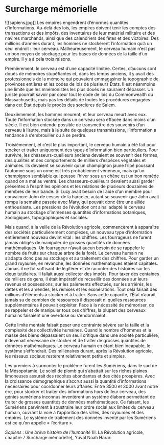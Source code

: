 # Surcharge mémorielle
![[sapiens.jpg]]
Les empires engendrent d’énormes quantités d’informations. Au-delà des lois, les empires doivent tenir les comptes des transactions et des impôts, des inventaires de leur matériel militaire et des navires marchands, ainsi que des calendriers des fêtes et des victoires. Des millions d’années durant, les hommes ne stockèrent l’information qu’à un seul endroit : leur cerveau. Malheureusement, le cerveau humain n’est pas un bon moyen de stockage pour les bases de données de la taille d’un empire. Il y a à cela trois raisons.

Premièrement, le cerveau est d’une capacité limitée. Certes, d’aucuns sont doués de mémoires stupéfiantes et, dans les temps anciens, il y avait des professionnels de la mémoire qui pouvaient emmagasiner la topographie de provinces entières et les codes de lois de plusieurs États. Il est néanmoins une limite que les mnémonistes les plus doués ne sauraient dépasser. Un juriste pourrait savoir par cœur tout le code de lois du Commonwealth du Massachusetts, mais pas les détails de toutes les procédures engagées dans cet État depuis le procès des sorcières de Salem.

Deuxièmement, les hommes meurent, et leur cerveau meurt avec eux. Toute l’information stockée dans un cerveau sera effacée dans moins d’un siècle. Il est bien entendu possible de transmettre des souvenirs d’un cerveau à l’autre, mais à la suite de quelques transmissions, l’information a tendance à s’embrouiller ou à se perdre.

Troisièmement, et c’est le plus important, le cerveau humain a été fait pour stocker et traiter uniquement des types d’information bien particuliers. Pour survivre, les chasseurs-cueilleurs anciens devaient se souvenir des formes, des qualités et des comportements de milliers d’espèces végétales et animales. Ils devaient se souvenir qu’un champignon jaune fripé poussant l’automne sous un orme est très probablement vénéneux, mais qu’un champignon semblable qui pousse l’hiver sous un chêne est un bon remède quand on a mal au ventre. Les chasseurs-cueilleurs devaient aussi garder présentes à l’esprit les opinions et les relations de plusieurs douzaines de membres de leur bande. Si Lucy avait besoin de l’aide d’un membre pour convaincre John de cesser de la harceler, autant se souvenir que John avait rompu la semaine passée avec Mary, qui pouvait donc être une alliée enthousiaste. Les pressions de l’évolution ont ainsi adapté le cerveau humain au stockage d’immenses quantités d’informations botaniques, zoologiques, topographiques et sociales.

Mais quand, à la veille de la Révolution agricole, commencèrent à apparaître des sociétés particulièrement complexes, un nouveau type d’information entièrement nouveau devint vital : les chiffres. Les fourrageurs ne furent jamais obligés de manipuler de grosses quantités de données mathématiques. Un fourrageur n’avait aucun besoin de se rappeler le nombre de fruits sur chaque arbre de la forêt. Le cerveau humain ne s’adapta donc pas au stockage et au traitement des chiffres. Pour garder un grand royaume, en revanche, les données mathématiques étaient capitales. Jamais il ne fut suffisant de légiférer et de raconter des histoires sur les dieux tutélaires. Il fallait aussi collecter des impôts. Pour taxer des centaines de milliers de gens, il était impératif de recueillir des données sur leurs revenus et possessions, sur les paiements effectués, sur les arriérés, les dettes et les amendes, les remises et les exonérations. Tout cela faisait des millions d’éléments à stocker et à traiter. Sans cette capacité, l’État n’aurait jamais su de combien de ressources il disposait ni quelles ressources supplémentaires il pouvait exploiter. Face à la nécessité de mémoriser, de se rappeler et de manipuler tous ces chiffres, la plupart des cerveaux humains faisaient une overdose ou s’endormaient.

Cette limite mentale faisait peser une contrainte sévère sur la taille et la complexité des collectivités humaines. Quand le nombre d’hommes et la masse des biens dépassaient un seuil critique dans une société particulière, il devenait nécessaire de stocker et de traiter de grosses quantités de données mathématiques. Le cerveau humain en étant bien incapable, le système s’effondrait. Des millénaires durant, après la Révolution agricole, les réseaux sociaux restèrent relativement petits et simples.

Les premiers à surmonter le problème furent les Sumériens, dans le sud de la Mésopotamie. Le soleil de plomb qui s’abattait sur les riches plaines limoneuses assurait des récoltes abondantes et des cités prospères. Avec la croissance démographique s’accrut aussi la quantité d’informations nécessaires pour coordonner leurs affaires. Entre 3500 et 3000 avant notre ère, pour stocker et traiter des informations hors de leur cerveau, des génies sumériens inconnus inventèrent un système élaboré permettant de traiter de grosses quantités de données mathématiques. Ce faisant, les Sumériens parvinrent à soustraire leur ordre social aux limites du cerveau humain, ouvrant la voie à l’apparition des villes, des royaumes et des empires. Le système de traitement des données inventé par les Sumériens est ce qu’on appelle « l’écriture ».

*Sapiens : Une brève histoire de l'humanité* (II. La Révolution agricole, chapitre 7 Surcharge mémorielle), Yuval Noah Harari